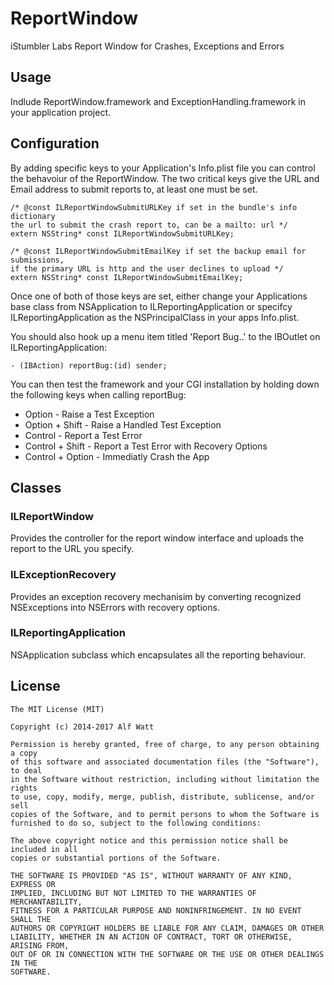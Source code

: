 ReportWindow
==============

iStumbler Labs Report Window for Crashes, Exceptions and Errors

## Usage

Indlude ReportWindow.framework and ExceptionHandling.framework in your application project.

## Configuration

By adding specific keys to your Application's Info.plist file you can control the behavoiur of the ReportWindow.
The two critical keys give the URL and Email address to submit reports to, at least one must be set.

    /* @const ILReportWindowSubmitURLKey if set in the bundle's info dictionary
    the url to submit the crash report to, can be a mailto: url */
    extern NSString* const ILReportWindowSubmitURLKey;

    /* @const ILReportWindowSubmitEmailKey if set the backup email for submissions,
    if the primary URL is http and the user declines to upload */
    extern NSString* const ILReportWindowSubmitEmailKey;

Once one of both of those keys are set, either change your Applications base class from NSApplication to
ILReportingApplication or specifcy ILReportingApplication as the NSPrincipalClass in your apps Info.plist.

You should also hook up a menu item titled 'Report Bug..' to the IBOutlet on ILReportingApplication:

    - (IBAction) reportBug:(id) sender;

You can then test the framework and your CGI installation by holding down the following keys when calling
reportBug:

- Option - Raise a Test Exception
- Option + Shift - Raise a Handled Test Exception
- Control - Report a Test Error
- Control + Shift - Report a Test Error with Recovery Options
- Control + Option - Immediatly Crash the App

## Classes

### ILReportWindow

Provides the controller for the report window interface and uploads the report to the URL you specify.

### ILExceptionRecovery

Provides an exception recovery mechanisim by converting recognized NSExceptions into NSErrors with recovery options.

### ILReportingApplication

NSApplication subclass which encapsulates all the reporting behaviour.

## License

    The MIT License (MIT)

    Copyright (c) 2014-2017 Alf Watt

    Permission is hereby granted, free of charge, to any person obtaining a copy
    of this software and associated documentation files (the "Software"), to deal
    in the Software without restriction, including without limitation the rights
    to use, copy, modify, merge, publish, distribute, sublicense, and/or sell
    copies of the Software, and to permit persons to whom the Software is
    furnished to do so, subject to the following conditions:

    The above copyright notice and this permission notice shall be included in all
    copies or substantial portions of the Software.

    THE SOFTWARE IS PROVIDED "AS IS", WITHOUT WARRANTY OF ANY KIND, EXPRESS OR
    IMPLIED, INCLUDING BUT NOT LIMITED TO THE WARRANTIES OF MERCHANTABILITY,
    FITNESS FOR A PARTICULAR PURPOSE AND NONINFRINGEMENT. IN NO EVENT SHALL THE
    AUTHORS OR COPYRIGHT HOLDERS BE LIABLE FOR ANY CLAIM, DAMAGES OR OTHER
    LIABILITY, WHETHER IN AN ACTION OF CONTRACT, TORT OR OTHERWISE, ARISING FROM,
    OUT OF OR IN CONNECTION WITH THE SOFTWARE OR THE USE OR OTHER DEALINGS IN THE
    SOFTWARE.
